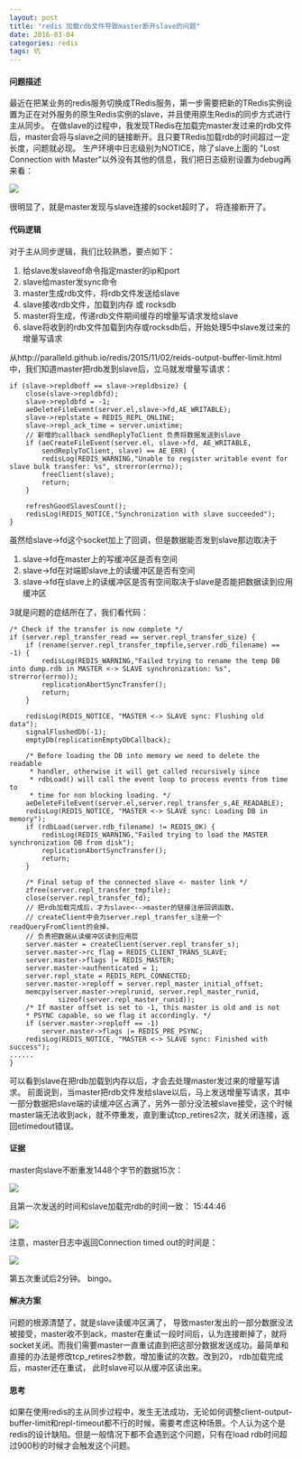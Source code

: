 ```yaml
---
layout: post
title: "redis 加载rdb文件导致master断开slave的问题"
date: 2016-03-04
categories: redis
tags: 坑 
---
```


#### __问题描述__ ####

最近在把某业务的redis服务切换成TRedis服务，第一步需要把新的TRedis实例设置为正在对外服务的原生Redis实例的slave，并且使用原生Redis的同步方式进行主从同步。
在做slave的过程中，我发现TRedis在加载完master发过来的rdb文件后，master会将与slave之间的链接断开。且只要TRedis加载rdb的时间超过一定长度，问题就必现。
生产环境中日志级别为NOTICE，除了slave上面的 "Lost Connection with Master"以外没有其他的信息，我们把日志级别设置为debug再来看：

![](https://raw.githubusercontent.com/paralleld/paralleld.github.io/master/images/load-rdb/1.png)

很明显了，就是master发现与slave连接的socket超时了， 将连接断开了。

#### __代码逻辑__ ####

对于主从同步逻辑，我们比较熟悉，要点如下：

1. 给slave发slaveof命令指定master的ip和port
2. slave给master发sync命令
3. master生成rdb文件，将rdb文件发送给slave
4. slave接收rdb文件，加载到内存 或 rocksdb
5. master将生成，传递rdb文件期间缓存的增量写请求发给slave
6. slave将收到的rdb文件加载到内存或rocksdb后，开始处理5中slave发过来的增量写请求

从http://paralleld.github.io/redis/2015/11/02/reids-output-buffer-limit.html中，我们知道master把rdb发到slave后，立马就发增量写请求：
    
    if (slave->repldboff == slave->repldbsize) {
        close(slave->repldbfd);
        slave->repldbfd = -1;
        aeDeleteFileEvent(server.el,slave->fd,AE_WRITABLE);
        slave->replstate = REDIS_REPL_ONLINE;
        slave->repl_ack_time = server.unixtime;
        // 新增的callback sendReplyToClient 负责将数据发送到slave
        if (aeCreateFileEvent(server.el, slave->fd, AE_WRITABLE,
            sendReplyToClient, slave) == AE_ERR) { 
            redisLog(REDIS_WARNING,"Unable to register writable event for slave bulk transfer: %s", strerror(errno));
            freeClient(slave);
            return;
        }
        
        refreshGoodSlavesCount();
        redisLog(REDIS_NOTICE,"Synchronization with slave succeeded");
    }

虽然给slave->fd这个socket加上了回调，但是数据能否发到slave那边取决于

1. slave->fd在master上的写缓冲区是否有空间
2. slave->fd在对端即slave上的读缓冲区是否有空间
3. slave->fd在slave上的读缓冲区是否有空间取决于slave是否能把数据读到应用缓冲区

3就是问题的症结所在了，我们看代码：

    /* Check if the transfer is now complete */
    if (server.repl_transfer_read == server.repl_transfer_size) {
        if (rename(server.repl_transfer_tmpfile,server.rdb_filename) == -1) {
            redisLog(REDIS_WARNING,"Failed trying to rename the temp DB into dump.rdb in MASTER <-> SLAVE synchronization: %s", strerror(errno));
            replicationAbortSyncTransfer();
            return;
        }

        redisLog(REDIS_NOTICE, "MASTER <-> SLAVE sync: Flushing old data");
        signalFlushedDb(-1);
        emptyDb(replicationEmptyDbCallback);

        /* Before loading the DB into memory we need to delete the readable
         * handler, otherwise it will get called recursively since
         * rdbLoad() will call the event loop to process events from time to
         * time for non blocking loading. */
        aeDeleteFileEvent(server.el,server.repl_transfer_s,AE_READABLE);
        redisLog(REDIS_NOTICE, "MASTER <-> SLAVE sync: Loading DB in memory");
        if (rdbLoad(server.rdb_filename) != REDIS_OK) {
            redisLog(REDIS_WARNING,"Failed trying to load the MASTER synchronization DB from disk");
            replicationAbortSyncTransfer();
            return;
        }

        /* Final setup of the connected slave <- master link */
        zfree(server.repl_transfer_tmpfile);
        close(server.repl_transfer_fd);
        // 把rdb加载完成后，才为slave<-->master的链接注册回调函数，
        // createClient中会为server.repl_transfer_s注册一个readQueryFromClient的会掉，
        // 负责把数据从读缓冲区读到应用层
        server.master = createClient(server.repl_transfer_s);
        server.master->rc_flag = REDIS_CLIENT_TRANS_SLAVE;
        server.master->flags |= REDIS_MASTER;
        server.master->authenticated = 1;
        server.repl_state = REDIS_REPL_CONNECTED;
        server.master->reploff = server.repl_master_initial_offset;
        memcpy(server.master->replrunid, server.repl_master_runid,
                sizeof(server.repl_master_runid));
        /* If master offset is set to -1, this master is old and is not
        * PSYNC capable, so we flag it accordingly. */
        if (server.master->reploff == -1)
            server.master->flags |= REDIS_PRE_PSYNC;
        redisLog(REDIS_NOTICE, "MASTER <-> SLAVE sync: Finished with success");
    ......
    }

可以看到slave在把rdb加载到内存以后，才会去处理master发过来的增量写请求。 前面说到，当master把rdb文件发给slave以后，马上发送增量写请求，其中一部分数据把slave端的读缓冲区占满了，另外一部分没法被slave接受，这个时候master端无法收到ack，就不停重发，直到重试tcp_retires2次，就关闭连接，返回etimedout错误。

#### __证据__ ####

master向slave不断重发1448个字节的数据15次：

![](https://raw.githubusercontent.com/paralleld/paralleld.github.io/master/images/load-rdb/2.png)

且第一次发送的时间和slave加载完rdb的时间一致： 15:44:46

![](https://raw.githubusercontent.com/paralleld/paralleld.github.io/master/images/load-rdb/3.png)

注意，master日志中返回Connection timed out的时间是：

![](https://raw.githubusercontent.com/paralleld/paralleld.github.io/master/images/load-rdb/4.png)

第五次重试后2分钟。 bingo。

#### __解决方案__ ####

问题的根源清楚了，就是slave读缓冲区满了， 导致master发出的一部分数据没法被接受，master收不到ack，master在重试一段时间后，认为连接断掉了，就将socket关闭。而我们需要master一直重试直到把这部分数据发送成功。最简单和直接的办法是修改tcp_retires2参数，增加重试的次数。改到20， rdb加载完成后，master还在重试， 此时slave可以从缓冲区读出来。

#### __思考__ ####

如果在使用redis的主从同步过程中，发生无法成功，无论如何调整client-output-buffer-limit和repl-timeout都不行的时候，需要考虑这种场景。个人认为这个是redis的设计缺陷。但是一般情况下都不会遇到这个问题，只有在load rdb时间超过900秒的时候才会触发这个问题。
